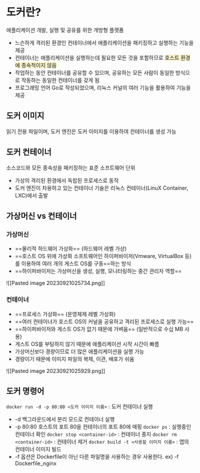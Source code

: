# 도커란?
애플리케이션 개발, 실행 및 공유를 위한 개방형 플랫폼
- 느슨하게 격리된 환경인 컨테이너에서 애플리케이션을 패키징하고 실행하는 기능을 제공
- 컨테이너는 애플리케이션을 실행하는데 필요한 모든 것을 포함하므로 <span style="background:rgba(240, 200, 0, 0.2)">호스트 환경에 종속적이지 않음</span>
- 작업하는 동안 컨테이너를 공유할 수 있으며, 공유하는 모든 사람이 동일한 방식으로 작동하는 동일한 컨테이너를 갖게 됨
- 프로그래밍 언어 Go로 작성되었으며, 리눅스 커널의 여러 기능을 활용하여 기능을 제공
## 도커 이미지
읽기 전용 파일이며, 도커 엔진은 도커 이미지를 이용하여 컨테이너를 생성 가능
## 도커 컨테이너
소스코드와 모든 종속성을 패키징하는 표준 소프트웨어 단위

- 가상의 격리된 환경에서 독립된 프로세스로 동작
- 도커 엔진이 차용하고 있는 컨테이너 기술은 리눅스 컨테이너(LinuX Container, LXC)에서 출발

## 가상머신 vs 컨테이너

### 가상머신

- ==물리적 하드웨어 가상화== (하드웨어 레벨 가상)
- ==호스트 OS 위에 가상화 소프트웨어인 하이퍼바이저(Vmware, VirtualBox 등)를 이용하여 여러 개의 게스트 OS를 구동==하는 방식
- ==하이퍼바이저는 가상머신을 생성, 실행, 모니터링하는 중간 관리자 역할==

![[Pasted image 20230921025734.png]]

### 컨테이너
- ==프로세스 가상화== (운영체제 레벨 가상화) 
- ==여러 컨테이너가 호스트 OS의 커널을 공유하고 격리된 프로세스로 실행 가능== 
- ==하이퍼바이저와 게스트 OS가 없기 때문에 가벼움== (일반적으로 수십 MB 사용)
- 게스트 OS를 부팅하지 않기 때문에 애플리케이션 시작 시간이 빠름 
-  가상머신보다 경량이므로 더 많은 애플리케이션을 실행 가능 
-  경량이기 때문에 이미지 파일의 복제, 이관, 배포가 쉬움

![[Pasted image 20230921025929.png]]

## 도커 명령어
`docker run -d -p 80:80 <도커 이미지 이름>` : 도커 컨테이너 실행
- -d 백그라운드에서 분리 모드로 컨테이너 실행
- -p 80:80 호스트의 포트 80을 컨테이너의 포트 80에 매핑
`docker ps` : 실행중인 컨테이너 확인
`docker stop <container-id>` : 컨테이너 중지
`docker rm <container-id>` : 컨테이너 제거
`docker build -t <사용할 이미지 이름>` : 앱의 컨테이너 이미지 빌드
- -f 옵션은 Dockerfile이 아닌 다른 파일명을 사용하는 경우 사용한다. ex) -f Dockerfile_nginx



